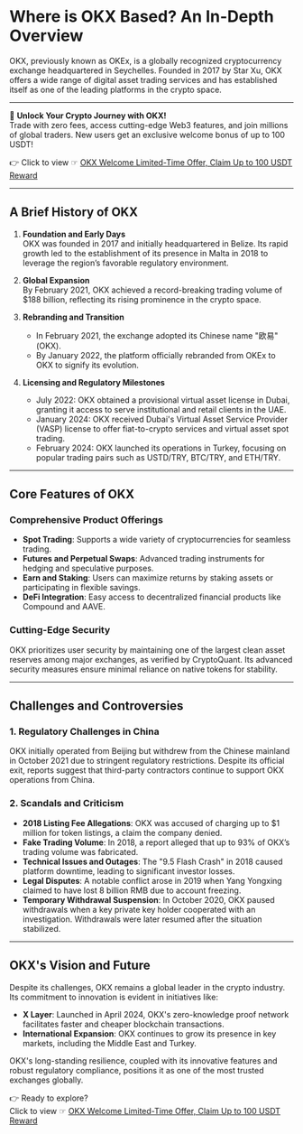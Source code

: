 # Where is OKX Based? An In-Depth Overview

OKX, previously known as OKEx, is a globally recognized cryptocurrency exchange headquartered in Seychelles. Founded in 2017 by Star Xu, OKX offers a wide range of digital asset trading services and has established itself as one of the leading platforms in the crypto space.

---

🚀 **Unlock Your Crypto Journey with OKX!**  
Trade with zero fees, access cutting-edge Web3 features, and join millions of global traders. New users get an exclusive welcome bonus of up to 100 USDT!  

👉 Click to view ☞ [OKX Welcome Limited-Time Offer, Claim Up to 100 USDT Reward](https://bit.ly/OKXe)

---

## A Brief History of OKX

1. **Foundation and Early Days**  
   OKX was founded in 2017 and initially headquartered in Belize. Its rapid growth led to the establishment of its presence in Malta in 2018 to leverage the region’s favorable regulatory environment.

2. **Global Expansion**  
   By February 2021, OKX achieved a record-breaking trading volume of $188 billion, reflecting its rising prominence in the crypto space.

3. **Rebranding and Transition**  
   - In February 2021, the exchange adopted its Chinese name "欧易" (OKX).  
   - By January 2022, the platform officially rebranded from OKEx to OKX to signify its evolution.

4. **Licensing and Regulatory Milestones**  
   - July 2022: OKX obtained a provisional virtual asset license in Dubai, granting it access to serve institutional and retail clients in the UAE.  
   - January 2024: OKX received Dubai's Virtual Asset Service Provider (VASP) license to offer fiat-to-crypto services and virtual asset spot trading.  
   - February 2024: OKX launched its operations in Turkey, focusing on popular trading pairs such as USTD/TRY, BTC/TRY, and ETH/TRY.

---

## Core Features of OKX

### Comprehensive Product Offerings
- **Spot Trading**: Supports a wide variety of cryptocurrencies for seamless trading.  
- **Futures and Perpetual Swaps**: Advanced trading instruments for hedging and speculative purposes.  
- **Earn and Staking**: Users can maximize returns by staking assets or participating in flexible savings.  
- **DeFi Integration**: Easy access to decentralized financial products like Compound and AAVE.

### Cutting-Edge Security
OKX prioritizes user security by maintaining one of the largest clean asset reserves among major exchanges, as verified by CryptoQuant. Its advanced security measures ensure minimal reliance on native tokens for stability.

---

## Challenges and Controversies

### 1. **Regulatory Challenges in China**
OKX initially operated from Beijing but withdrew from the Chinese mainland in October 2021 due to stringent regulatory restrictions. Despite its official exit, reports suggest that third-party contractors continue to support OKX operations from China.

### 2. **Scandals and Criticism**
- **2018 Listing Fee Allegations**: OKX was accused of charging up to $1 million for token listings, a claim the company denied.  
- **Fake Trading Volume**: In 2018, a report alleged that up to 93% of OKX’s trading volume was fabricated.  
- **Technical Issues and Outages**: The "9.5 Flash Crash" in 2018 caused platform downtime, leading to significant investor losses.  
- **Legal Disputes**: A notable conflict arose in 2019 when Yang Yongxing claimed to have lost 8 billion RMB due to account freezing.  
- **Temporary Withdrawal Suspension**: In October 2020, OKX paused withdrawals when a key private key holder cooperated with an investigation. Withdrawals were later resumed after the situation stabilized.

---

## OKX's Vision and Future

Despite its challenges, OKX remains a global leader in the crypto industry. Its commitment to innovation is evident in initiatives like:

- **X Layer**: Launched in April 2024, OKX's zero-knowledge proof network facilitates faster and cheaper blockchain transactions.  
- **International Expansion**: OKX continues to grow its presence in key markets, including the Middle East and Turkey.

OKX's long-standing resilience, coupled with its innovative features and robust regulatory compliance, positions it as one of the most trusted exchanges globally.

👉 Ready to explore?  
Click to view ☞ [OKX Welcome Limited-Time Offer, Claim Up to 100 USDT Reward](https://bit.ly/OKXe)
